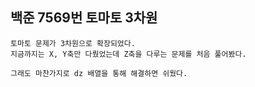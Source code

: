 ## 백준 7569번 토마토 3차원

    토마토 문제가 3차원으로 확장되었다.
    지금까지는 X, Y축만 다뤘었는데 Z축을 다루는 문제를 처음 풀어봤다.

    그래도 마찬가지로 dz 배열을 통해 해결하면 쉬웠다.